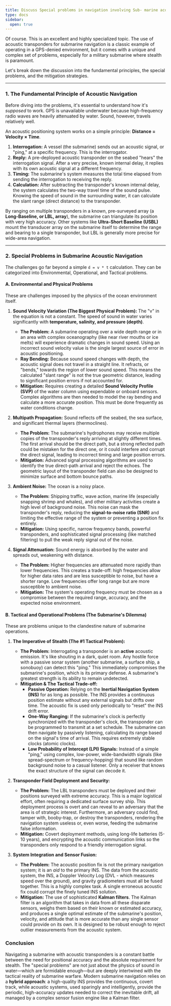 ```yaml
---
title: Discuss Special problems in navigation involving Sub- marine acoustic transponders,
type: docs
sidebar:
  open: true
---
```


Of course. This is an excellent and highly specialized topic. The use of acoustic transponders for submarine navigation is a classic example of operating in a GPS-denied environment, but it comes with a unique and complex set of problems, especially for a military submarine where stealth is paramount.

Let's break down the discussion into the fundamental principles, the special problems, and the mitigation strategies.

---

### **1. The Fundamental Principle of Acoustic Navigation**

Before diving into the problems, it's essential to understand how it's *supposed* to work. GPS is unavailable underwater because high-frequency radio waves are heavily attenuated by water. Sound, however, travels relatively well.

An acoustic positioning system works on a simple principle: **Distance = Velocity × Time**.

1.  **Interrogation:** A vessel (the submarine) sends out an acoustic signal, or "ping," at a specific frequency. This is the interrogator.
2.  **Reply:** A pre-deployed acoustic transponder on the seabed "hears" the interrogation signal. After a very precise, known internal delay, it replies with its own acoustic signal at a different frequency.
3.  **Timing:** The submarine's system measures the total time elapsed from sending the interrogation to receiving the reply.
4.  **Calculation:** After subtracting the transponder's known internal delay, the system calculates the two-way travel time of the sound pulse. Knowing the speed of sound in the surrounding water, it can calculate the slant range (direct distance) to the transponder.

By ranging on multiple transponders in a known, pre-surveyed array (a **Long-Baseline, or LBL, array**), the submarine can triangulate its position with very high accuracy. Other systems like **Ultra-Short Baseline (USBL)** mount the transducer array on the submarine itself to determine the range and bearing to a single transponder, but LBL is generally more precise for wide-area navigation.

---

### **2. Special Problems in Submarine Acoustic Navigation**

The challenges go far beyond a simple `d = v * t` calculation. They can be categorized into Environmental, Operational, and Tactical problems.

#### **A. Environmental and Physical Problems**

These are challenges imposed by the physics of the ocean environment itself.

1.  **Sound Velocity Variation (The Biggest Physical Problem):** The "v" in the equation is not a constant. The speed of sound in water varies significantly with **temperature, salinity, and pressure (depth)**.
    *   **The Problem:** A submarine operating over a wide depth range or in an area with complex oceanography (like near river mouths or ice melts) will experience dramatic changes in sound speed. Using an incorrect sound velocity value is the single largest source of error in acoustic positioning.
    *   **Ray Bending:** Because sound speed changes with depth, the acoustic signal does not travel in a straight line. It refracts, or "bends," towards the region of lower sound speed. This means the calculated "slant range" is not the true geometric distance, leading to significant position errors if not accounted for.
    *   **Mitigation:** Requires creating a detailed **Sound Velocity Profile (SVP)** of the water column using expendable or onboard sensors. Complex algorithms are then needed to model the ray bending and calculate a more accurate position. This must be done frequently as water conditions change.

2.  **Multipath Propagation:** Sound reflects off the seabed, the sea surface, and significant thermal layers (thermoclines).
    *   **The Problem:** The submarine's hydrophones may receive multiple copies of the transponder's reply arriving at slightly different times. The first arrival should be the direct path, but a strong reflected path could be mistaken for the direct one, or it could interfere and corrupt the direct signal, leading to incorrect timing and large position errors.
    *   **Mitigation:** Advanced signal processing algorithms are used to identify the true direct-path arrival and reject the echoes. The geometric layout of the transponder field can also be designed to minimize surface and bottom bounce paths.

3.  **Ambient Noise:** The ocean is a noisy place.
    *   **The Problem:** Shipping traffic, wave action, marine life (especially snapping shrimp and whales), and other military activities create a high level of background noise. This noise can mask the transponder's reply, reducing the **signal-to-noise ratio (SNR)** and limiting the effective range of the system or preventing a position fix entirely.
    *   **Mitigation:** Using specific, narrow frequency bands, powerful transponders, and sophisticated signal processing (like matched filtering) to pull the weak reply signal out of the noise.

4.  **Signal Attenuation:** Sound energy is absorbed by the water and spreads out, weakening with distance.
    *   **The Problem:** Higher frequencies are attenuated more rapidly than lower frequencies. This creates a trade-off: high frequencies allow for higher data rates and are less susceptible to noise, but have a shorter range. Low frequencies offer long range but are more susceptible to ambient noise.
    *   **Mitigation:** The system's operating frequency must be chosen as a compromise between the required range, accuracy, and the expected noise environment.

#### **B. Tactical and Operational Problems (The Submarine's Dilemma)**

These are problems unique to the clandestine nature of submarine operations.

1.  **The Imperative of Stealth (The #1 Tactical Problem):**
    *   **The Problem:** Interrogating a transponder is an **active** acoustic emission. It's like shouting in a dark, quiet room. Any hostile force with a passive sonar system (another submarine, a surface ship, a sonobuoy) can detect this "ping." This immediately compromises the submarine's position, which is its primary defense. A submarine's greatest strength is its ability to remain undetected.
    *   **Mitigation & The Tactical Trade-off:**
        *   **Passive Operation:** Relying on the **Inertial Navigation System (INS)** for as long as possible. The INS provides a continuous position estimate without any external signals but drifts over time. The acoustic fix is used only periodically to "reset" the INS drift error.
        *   **One-Way Ranging:** If the submarine's clock is perfectly synchronized with the transponder's clock, the transponder can be programmed to transmit at a set schedule. The submarine can then navigate by passively listening, calculating its range based on the signal's time of arrival. This requires extremely stable clocks (atomic clocks).
        *   **Low Probability of Intercept (LPI) Signals:** Instead of a simple "ping," using complex, low-power, wide-bandwidth signals (like spread-spectrum or frequency-hopping) that sound like random background noise to a casual listener. Only a receiver that knows the exact structure of the signal can decode it.

2.  **Transponder Field Deployment and Security:**
    *   **The Problem:** The LBL transponders must be deployed and their positions surveyed with extreme accuracy. This is a major logistical effort, often requiring a dedicated surface survey ship. This deployment process is overt and can reveal to an adversary that the area is of strategic interest. Furthermore, an adversary could find, tamper with, booby-trap, or destroy the transponders, rendering the navigation system useless or, even worse, feeding the submarine false information.
    *   **Mitigation:** Covert deployment methods, using long-life batteries (5-10 years), and encrypting the acoustic communication links so the transponders only respond to a friendly interrogation signal.

3.  **System Integration and Sensor Fusion:**
    *   **The Problem:** The acoustic position fix is not the primary navigation system; it is an *aid* to the primary INS. The data from the acoustic system, the INS, a Doppler Velocity Log (DVL - which measures speed over the ground), and gravity gradiometers must all be fused together. This is a highly complex task. A single erroneous acoustic fix could corrupt the finely tuned INS solution.
    *   **Mitigation:** The use of sophisticated **Kalman filters**. The Kalman filter is an algorithm that takes in data from all these disparate sensors, weighs them based on their known or estimated accuracy, and produces a single optimal estimate of the submarine's position, velocity, and attitude that is more accurate than any single sensor could provide on its own. It is designed to be robust enough to reject outlier measurements from the acoustic system.

### **Conclusion**

Navigating a submarine with acoustic transponders is a constant battle between the need for positional accuracy and the absolute requirement for stealth. The "special problems" are not just about the physics of sound in water—which are formidable enough—but are deeply intertwined with the tactical reality of submarine warfare. Modern submarine navigation relies on a **hybrid approach**: a high-quality INS provides the continuous, covert track, while acoustic systems, used sparingly and intelligently, provide the periodic, high-accuracy updates needed to correct the inevitable drift, all managed by a complex sensor fusion engine like a Kalman filter.